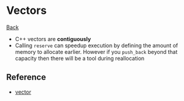 # Vectors

[Back](./cplusplus.md)

- C++ vectors are **contiguously**
- Calling `reserve` can speedup execution by defining the amount of memory to allocate earlier. However if you `push_back` beyond that capacity then there will be a tool during reallocation

## Reference

- [vector](https://en.cppreference.com/w/cpp/container/vector)
